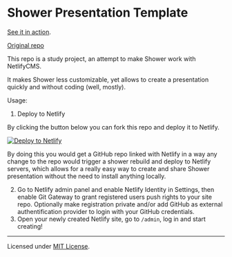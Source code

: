 # Shower Presentation Template
[See it in action](http://shwr.me/).

[Original repo](https://github.com/shower/shower)

This repo is a study project, an attempt to make Shower work with NetlifyCMS.

It makes Shower less customizable, yet allows to create a presentation quickly and without coding (well, mostly).

Usage:

1. Deploy to Netlify

By clicking the button below you can fork this repo and deploy it to Netlify.

[![Deploy to Netlify](https://www.netlify.com/img/deploy/button.svg)](https://app.netlify.com/start/deploy?repository=https://github.com/nikitinskaya/shower-cms)

 By doing this you would get a GitHub repo linked with Netlify in a way any change to the repo would trigger a shower rebuild and deploy to Netlify servers, which allows for a really easy way to create and share Shower presentation without the need to install anything locally.

2. Go to Netlify admin panel and enable Netlify Identity in Settings, then enable Git Gateway to grant registered users push rights to your site repo. Optionally make registration private and/or add GitHub as external authentification provider to login with your GitHub credentials.
3. Open your newly created Netlify site, go to `/admin`, log in and start creating!

---
Licensed under [MIT License](LICENSE.md).
